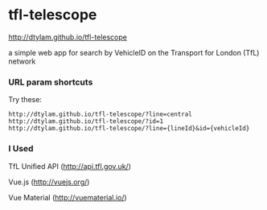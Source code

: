 # tfl-telescope
http://dtylam.github.io/tfl-telescope

a simple web app for search by VehicleID on the Transport for London (TfL) network

### URL param shortcuts
Try these:
```
http://dtylam.github.io/tfl-telescope/?line=central
http://dtylam.github.io/tfl-telescope/?id=1
http://dtylam.github.io/tfl-telescope/?line={lineId}&id={vehicleId}
```

### I Used

TfL Unified API (http://api.tfl.gov.uk/)

Vue.js (http://vuejs.org/)

Vue Material (http://vuematerial.io/)
